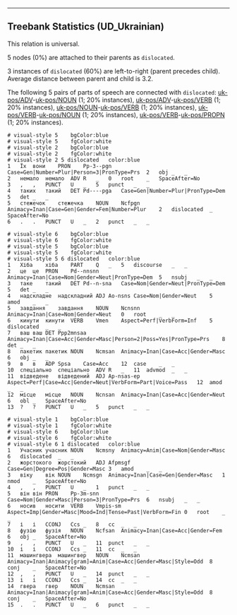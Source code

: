 

--------------------------------------------------------------------------------

## Treebank Statistics (UD_Ukrainian)

This relation is universal.

5 nodes (0%) are attached to their parents as `dislocated`.

3 instances of `dislocated` (60%) are left-to-right (parent precedes child).
Average distance between parent and child is 3.2.

The following 5 pairs of parts of speech are connected with `dislocated`: [uk-pos/ADV]()-[uk-pos/NOUN]() (1; 20% instances), [uk-pos/ADV]()-[uk-pos/VERB]() (1; 20% instances), [uk-pos/NOUN]()-[uk-pos/VERB]() (1; 20% instances), [uk-pos/VERB]()-[uk-pos/NOUN]() (1; 20% instances), [uk-pos/VERB]()-[uk-pos/PROPN]() (1; 20% instances).


~~~ conllu
# visual-style 5	bgColor:blue
# visual-style 5	fgColor:white
# visual-style 2	bgColor:blue
# visual-style 2	fgColor:white
# visual-style 2 5 dislocated	color:blue
1	Їх	вони	PRON	Pp-3--pgn	Case=Gen|Number=Plur|Person=3|PronType=Prs	2	obj	_	_
2	немало	немало	ADV	R	_	0	root	_	SpaceAfter=No
3	,	,	PUNCT	U	_	5	punct	_	_
4	таких	такий	DET	Pd----pga	Case=Gen|Number=Plur|PronType=Dem	5	det	_	_
5	стежечок	стежечка	NOUN	Ncfpgn	Animacy=Inan|Case=Gen|Gender=Fem|Number=Plur	2	dislocated	_	SpaceAfter=No
6	.	.	PUNCT	U	_	2	punct	_	_

~~~


~~~ conllu
# visual-style 6	bgColor:blue
# visual-style 6	fgColor:white
# visual-style 5	bgColor:blue
# visual-style 5	fgColor:white
# visual-style 5 6 dislocated	color:blue
1	Хіба	хіба	PART	Q	_	5	discourse	_	_
2	це	це	PRON	Pd--nnsnn	Animacy=Inan|Case=Nom|Gender=Neut|PronType=Dem	5	nsubj	_	_
3	таке	такий	DET	Pd--n-sna	Case=Nom|Gender=Neut|PronType=Dem	5	det	_	_
4	надскладне	надскладний	ADJ	Ao-nsns	Case=Nom|Gender=Neut	5	amod	_	_
5	завдання	завдання	NOUN	Ncnsnn	Animacy=Inan|Case=Nom|Gender=Neut	0	root	_	_
6	кинути	кинути	VERB	Vmen	Aspect=Perf|VerbForm=Inf	5	dislocated	_	_
7	ваш	ваш	DET	Ppp2mnsaa	Animacy=Inan|Case=Acc|Gender=Masc|Person=2|Poss=Yes|PronType=Prs	8	det	_	_
8	пакетик	пакетик	NOUN	Ncmsan	Animacy=Inan|Case=Acc|Gender=Masc	6	obj	_	_
9	в	в	ADP	Spsa	Case=Acc	12	case	_	_
10	спеціально	спеціально	ADV	R	_	11	advmod	_	_
11	відведене	відведений	ADJ	Ap-nsas-ep	Aspect=Perf|Case=Acc|Gender=Neut|VerbForm=Part|Voice=Pass	12	amod	_	_
12	місце	місце	NOUN	Ncnsan	Animacy=Inan|Case=Acc|Gender=Neut	6	obl	_	SpaceAfter=No
13	?	?	PUNCT	U	_	5	punct	_	_

~~~


~~~ conllu
# visual-style 1	bgColor:blue
# visual-style 1	fgColor:white
# visual-style 6	bgColor:blue
# visual-style 6	fgColor:white
# visual-style 6 1 dislocated	color:blue
1	Учасник	учасник	NOUN	Ncmsny	Animacy=Anim|Case=Nom|Gender=Masc	6	dislocated	_	_
2	жорстокого	жорстокий	ADJ	Afpmsgf	Case=Gen|Degree=Pos|Gender=Masc	3	amod	_	_
3	віку	вік	NOUN	Ncmsgn	Animacy=Inan|Case=Gen|Gender=Masc	1	nmod	_	SpaceAfter=No
4	,	,	PUNCT	U	_	1	punct	_	_
5	він	він	PRON	Pp-3m-snn	Case=Nom|Gender=Masc|Person=3|PronType=Prs	6	nsubj	_	_
6	носив	носити	VERB	Vmpis-sm	Aspect=Imp|Gender=Masc|Mood=Ind|Tense=Past|VerbForm=Fin	0	root	_	_
7	і	і	CCONJ	Ccs	_	8	cc	_	_
8	фузію	фузія	NOUN	Ncfsan	Animacy=Inan|Case=Acc|Gender=Fem	6	obj	_	SpaceAfter=No
9	,	,	PUNCT	U	_	11	punct	_	_
10	і	і	CCONJ	Ccs	_	11	cc	_	_
11	машингвера	машингвер	NOUN	Ncmsan	Animacy=Inan|Animacy[gram]=Anim|Case=Acc|Gender=Masc|Style=Odd	8	conj	_	SpaceAfter=No
12	,	,	PUNCT	U	_	14	punct	_	_
13	і	і	CCONJ	Ccs	_	14	cc	_	_
14	гвера	гвер	NOUN	Ncmsan	Animacy=Inan|Animacy[gram]=Anim|Case=Acc|Gender=Masc|Style=Odd	8	conj	_	SpaceAfter=No
15	.	.	PUNCT	U	_	6	punct	_	_

~~~


